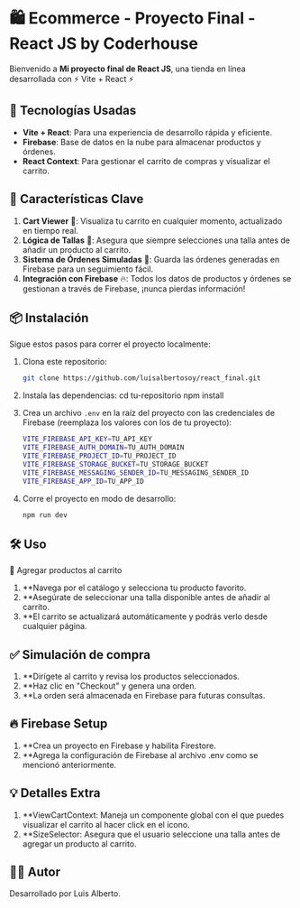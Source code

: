 # 🛍️ Ecommerce - Proyecto Final - React JS by Coderhouse

Bienvenido a **Mi proyecto final de React JS**, una tienda en línea desarrollada con ⚡ Vite + React ⚡ 

## 🚀 Tecnologías Usadas
- **Vite + React**: Para una experiencia de desarrollo rápida y eficiente.
- **Firebase**: Base de datos en la nube para almacenar productos y órdenes.
- **React Context**: Para gestionar el carrito de compras y visualizar el carrito.

## 🎯 Características Clave
1. **Cart Viewer** 🛒: Visualiza tu carrito en cualquier momento, actualizado en tiempo real.
2. **Lógica de Tallas** 👕: Asegura que siempre selecciones una talla antes de añadir un producto al carrito.
3. **Sistema de Órdenes Simuladas** 📝: Guarda las órdenes generadas en Firebase para un seguimiento fácil.
4. **Integración con Firebase** 🔥: Todos los datos de productos y órdenes se gestionan a través de Firebase, ¡nunca pierdas información!

## 📦 Instalación

Sigue estos pasos para correr el proyecto localmente:

1. Clona este repositorio:
    ```bash
    git clone https://github.com/luisalbertosoy/react_final.git

2. Instala las dependencias:
    cd tu-repositorio
    npm install

3. Crea un archivo `.env` en la raíz del proyecto con las credenciales de Firebase (reemplaza los valores con los de tu proyecto):
    ```bash
    VITE_FIREBASE_API_KEY=TU_API_KEY
    VITE_FIREBASE_AUTH_DOMAIN=TU_AUTH_DOMAIN
    VITE_FIREBASE_PROJECT_ID=TU_PROJECT_ID
    VITE_FIREBASE_STORAGE_BUCKET=TU_STORAGE_BUCKET
    VITE_FIREBASE_MESSAGING_SENDER_ID=TU_MESSAGING_SENDER_ID
    VITE_FIREBASE_APP_ID=TU_APP_ID

4. Corre el proyecto en modo de desarrollo:
    ```bash
    npm run dev

## 🛠️ Uso
🛒 Agregar productos al carrito
1. **Navega por el catálogo y selecciona tu producto favorito.
2. **Asegúrate de seleccionar una talla disponible antes de añadir al carrito.
3. **El carrito se actualizará automáticamente y podrás verlo desde cualquier página.

## ✅ Simulación de compra
1. **Dirígete al carrito y revisa los productos seleccionados.
2. **Haz clic en "Checkout" y genera una orden.
3. **La orden será almacenada en Firebase para futuras consultas.

## 🔥 Firebase Setup
1. **Crea un proyecto en Firebase y habilita Firestore.
2. **Agrega la configuración de Firebase al archivo .env como se mencionó anteriormente.

## 💡 Detalles Extra
1. **ViewCartContext: Maneja un componente global con el que puedes visualizar el carrito al hacer click en el ícono.
2. **SizeSelector: Asegura que el usuario seleccione una talla antes de agregar un producto al carrito.

## 🧑‍💻 Autor
Desarrollado por Luis Alberto.
